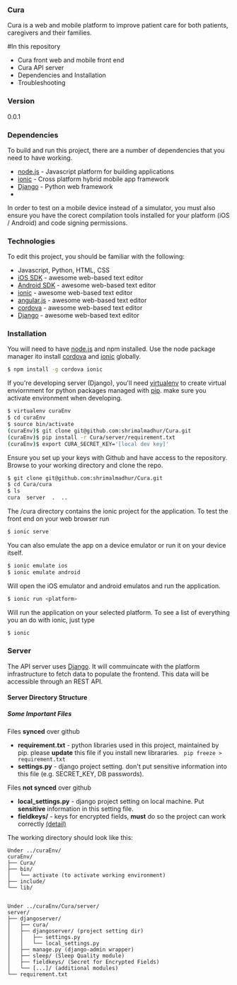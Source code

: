 ### Cura

Cura is a web and mobile platform to improve patient care for both patients, caregivers and their families.

#In this repository
  - Cura front web and mobile front end
  - Cura API server
  - Dependencies and Installation
  - Troubleshooting

### Version
0.0.1

### Dependencies

To build and run this project, there are a number of dependencies that you need to have working.

* [node.js] - Javascript platform for building applications
* [ionic] - Cross platform hybrid mobile app framework
* [Django] - Python web framework
*
In order to test on a mobile device instead of a simulator, you must also ensure you have the corect compilation tools installed for your platform (iOS / Android) and code signing permissions.

### Technologies

To edit this project, you should be familiar with the following:
* Javascript, Python, HTML, CSS
* [iOS SDK] - awesome web-based text editor
* [Android SDK] - awesome web-based text editor
* [ionic] - awesome web-based text editor
 * [angular.js] - awesome web-based text editor
 * [cordova] - awesome web-based text editor
* [Django] - awesome web-based text editor

### Installation

You will need to have [node.js] and npm installed. Use the node package manager ito install  [cordova] and [ionic] globally.

```sh
$ npm install -g cordova ionic
```
If you're developing server (Django), you'll need [virtualenv] to create virtual enviornment for python packages managed with [pip]. make sure you activate environment when developing.

```sh
$ virtualenv curaEnv
$ cd curaEnv
$ source bin/activate
(curaEnv)$ git clone git@github.com:shrimalmadhur/Cura.git
(curaEnv)$ pip install -r Cura/server/requirement.txt
(curaEnv)$ export CURA_SECRET_KEY='[local dev key]'
```

Ensure you set up your keys with Github and have access to the repository. Browse to your working directory and clone the repo.

```sh
$ git clone git@github.com:shrimalmadhur/Cura.git
$ cd Cura/cura
$ ls
cura  server  .  ..
```

The /cura directory contains the ionic project for the application. To test the front end on your web browser run

```sh
$ ionic serve
```

You can also emulate the app on a device emulator or run it on your device itself.

```sh
$ ionic emulate ios
$ ionic emulate android
```

Will open the iOS emulator and android emulatos and run the application.

```sh
$ ionic run <platform>
```

Will run the application on your selected platform. To see a list of everything you an do with ionic, just type

```sh
$ ionic
```

### Server

The API server uses [Django]. It will commuincate with the platform infrastructure to fetch data to populate the frontend. This data will be accessible through an REST API.

#### Server Directory Structure


##### Some Important Files
Files **synced** over github

- **requirement.txt** - python libraries used in this project, maintained by pip. please **update** this file if you install new librararies. ``` pip freeze > requirement.txt```
- **settings.py** - django project setting. don't put sensitive information into this file (e.g. SECRET_KEY, DB passwords).

Files **not synced** over github

- **local_settings.py** - django project setting on local machine. Put **sensitive** information in this setting file.
- **fieldkeys/** - keys for encrypted fields, **must** do so the project can work correctly [(detail)](https://github.com/shrimalmadhur/Cura/pull/7)

The working directory should look like this:

```
Under ../curaEnv/
curaEnv/
├── Cura/
├── bin/
│   └── activate (to activate working environment)
├── include/
└── lib/ 


Under ../curaEnv/Cura/server/
server/
├── djangoserver/
│   ├── cura/
│   ├── djangoserver/ (project setting dir)
│   │   ├── settings.py
│   │   └── local_settings.py
│   ├── manage.py (django-admin wrapper)
│   ├── sleep/ (Sleep Quality module)
│   ├── fieldkeys/ (Secret for Encrypted Fields)
│   └── [...]/ (additional modules)
└── requirement.txt 
```



[ionic]:http://ionicframework.com/docs/guide/installation.html
[node.js]:http://nodejs.org
[Django]:https://www.djangoproject.com
[iOS SDK]:https://developer.apple.com/devcenter/ios/index.action
[Android SDK]:http://developer.android.com/sdk/index.html
[angular.js]:http://angularjs.org
[cordova]:http://cordova.apache.org
[virtualenv]:https://virtualenv.pypa.io/en/latest/
[pip]: http://pip.readthedocs.org/en/stable/

